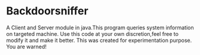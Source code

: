 # Backdoorsniffer
A Client and Server module in java.This program queries system information on targeted machine.
Use this code at your own discretion,feel free to modify it and make it better. 
This was created for experimentation purpose. You are warned!
